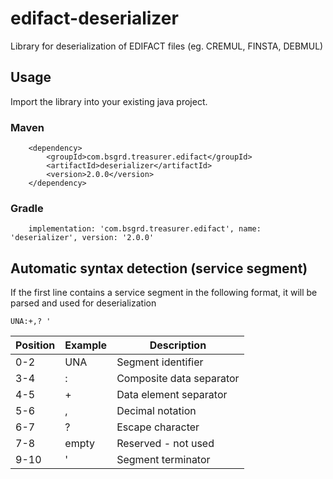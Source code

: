 # edifact-deserializer

Library for deserialization of EDIFACT files (eg. CREMUL, FINSTA, DEBMUL)


## Usage
Import the library into your existing java project.

### Maven
```
    <dependency>
        <groupId>com.bsgrd.treasurer.edifact</groupId>
        <artifactId>deserializer</artifactId>
        <version>2.0.0</version>
    </dependency>
```
### Gradle
```
    implementation: 'com.bsgrd.treasurer.edifact', name: 'deserializer', version: '2.0.0'
```

## Automatic syntax detection (service segment)
If the first line contains a service segment in the following format, it will be parsed and used for deserialization

`UNA:+,? '`

| Position | Example | Description              |
| -------- | ------- | ------------------------ |
| 0-2      | UNA     | Segment identifier       |
| 3-4      | :       | Composite data separator |
| 4-5      | +       | Data element separator   |
| 5-6      | ,       | Decimal notation         |
| 6-7      | ?       | Escape character         |
| 7-8      | empty   | Reserved - not used      |
| 9-10     | '       | Segment terminator       |

